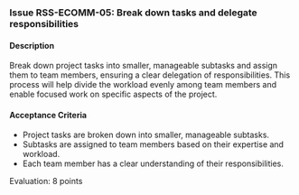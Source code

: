 ### Issue RSS-ECOMM-05: Break down tasks and delegate responsibilities

#### Description
Break down project tasks into smaller, manageable subtasks and assign them to team members, ensuring a clear delegation of responsibilities. This process will help divide the workload evenly among team members and enable focused work on specific aspects of the project.

#### Acceptance Criteria
- Project tasks are broken down into smaller, manageable subtasks.
- Subtasks are assigned to team members based on their expertise and workload.
- Each team member has a clear understanding of their responsibilities.

Evaluation: 8 points